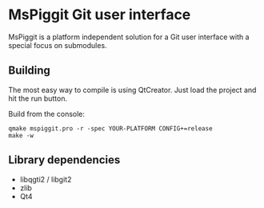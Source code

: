 # MsPiggit Git user interface

MsPiggit is a platform independent solution for a Git user interface with a special focus on submodules.

## Building

The most easy way to compile is using QtCreator. Just load the project and hit the run button.

Build from the console:

    qmake mspiggit.pro -r -spec YOUR-PLATFORM CONFIG+=release
    make -w

## Library dependencies

* libqgti2 / libgit2
* zlib
* Qt4
